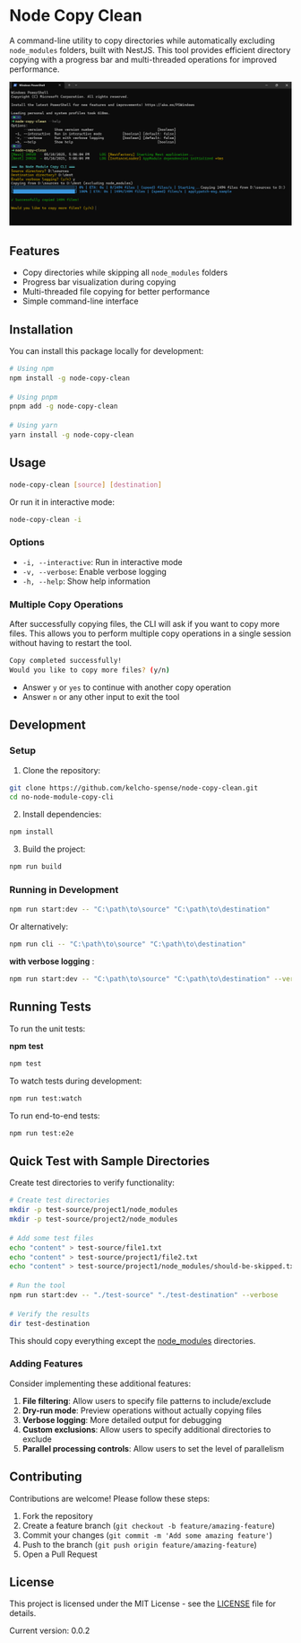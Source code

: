 # Node Copy Clean

A command-line utility to copy directories while automatically excluding `node_modules` folders, built with NestJS. This tool provides efficient directory copying with a progress bar and multi-threaded operations for improved performance.

![1746887011743](image/README/1746887011743.png)

## Features

- Copy directories while skipping all `node_modules` folders
- Progress bar visualization during copying
- Multi-threaded file copying for better performance
- Simple command-line interface

## Installation

You can install this package locally for development:

```bash
# Using npm
npm install -g node-copy-clean

# Using pnpm
pnpm add -g node-copy-clean

# Using yarn
yarn install -g node-copy-clean
```

## Usage

```bash
node-copy-clean [source] [destination]
```

Or run it in interactive mode:

```bash
node-copy-clean -i
```

### Options

- `-i, --interactive`: Run in interactive mode
- `-v, --verbose`: Enable verbose logging
- `-h, --help`: Show help information

### Multiple Copy Operations

After successfully copying files, the CLI will ask if you want to copy more files. This allows you to perform multiple copy operations in a single session without having to restart the tool.

```bash
Copy completed successfully!
Would you like to copy more files? (y/n)
```

- Answer `y` or `yes` to continue with another copy operation
- Answer `n` or any other input to exit the tool

## Development

### Setup

1. Clone the repository:

```bash
git clone https://github.com/kelcho-spense/node-copy-clean.git
cd no-node-module-copy-cli
```

2. Install dependencies:

```bash
npm install
```

3. Build the project:

```bash
npm run build
```

### Running in Development

```bash
npm run start:dev -- "C:\path\to\source" "C:\path\to\destination"
```

Or alternatively:

```bash
npm run cli -- "C:\path\to\source" "C:\path\to\destination"
```

 **with verbose logging** :

```bash
npm run start:dev -- "C:\path\to\source" "C:\path\to\destination" --verbose
```

## Running Tests

To run the unit tests:

**npm** **test**

```bash
npm test
```

To watch tests during development:

```bash
npm run test:watch
```

To run end-to-end tests:

```bash
npm run test:e2e
```

## Quick Test with Sample Directories

Create test directories to verify functionality:

```bash
# Create test directories
mkdir -p test-source/project1/node_modules
mkdir -p test-source/project2/node_modules

# Add some test files
echo "content" > test-source/file1.txt
echo "content" > test-source/project1/file2.txt
echo "content" > test-source/project1/node_modules/should-be-skipped.txt

# Run the tool
npm run start:dev -- "./test-source" "./test-destination" --verbose

# Verify the results
dir test-destination
```

This should copy everything except the [node_modules](vscode-file://vscode-app/c:/Users/KevinComba/AppData/Local/Programs/Microsoft%20VS%20Code/resources/app/out/vs/code/electron-sandbox/workbench/workbench.html) directories.

### Adding Features

Consider implementing these additional features:

1. **File filtering**: Allow users to specify file patterns to include/exclude
2. **Dry-run mode**: Preview operations without actually copying files
3. **Verbose logging**: More detailed output for debugging
4. **Custom exclusions**: Allow users to specify additional directories to exclude
5. **Parallel processing controls**: Allow users to set the level of parallelism

## Contributing

Contributions are welcome! Please follow these steps:

1. Fork the repository
2. Create a feature branch (`git checkout -b feature/amazing-feature`)
3. Commit your changes (`git commit -m 'Add some amazing feature'`)
4. Push to the branch (`git push origin feature/amazing-feature`)
5. Open a Pull Request

## License

This project is licensed under the MIT License - see the [LICENSE](LICENSE) file for details.


Current version: 0.0.2